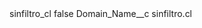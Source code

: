 <?xml version="1.0" encoding="UTF-8"?>
<CustomMetadata xmlns="http://soap.sforce.com/2006/04/metadata" xmlns:xsi="http://www.w3.org/2001/XMLSchema-instance" xmlns:xsd="http://www.w3.org/2001/XMLSchema">
    <label>sinfiltro_cl</label>
    <protected>false</protected>
    <values>
        <field>Domain_Name__c</field>
        <value xsi:type="xsd:string">sinfiltro.cl</value>
    </values>
</CustomMetadata>
